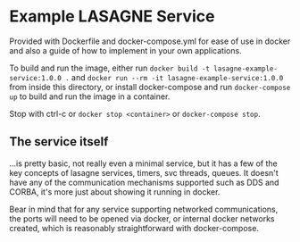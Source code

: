 # Example LASAGNE Service

Provided with Dockerfile and docker-compose.yml for ease of use in docker and also a guide of how to implement in your own applications.

To build and run the image, either run `docker build -t lasagne-example-service:1.0.0 .` and `docker run --rm -it lasagne-example-service:1.0.0` from inside this directory,
or install docker-compose and run `docker-compose up` to build and run the image in a container.

Stop with ctrl-c or `docker stop <container>` or `docker-compose stop`.

## The service itself

...is pretty basic, not really even a minimal service, but it has a few of the key concepts of lasagne services, timers, svc threads, queues.
It doesn't have any of the communication mechanisms supported such as DDS and CORBA, it's more just about showing it running in docker.

Bear in mind that for any service supporting networked communications, the ports will need to be opened via docker, or internal docker networks created, which is reasonably straightforward with docker-compose.
